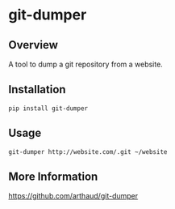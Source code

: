# git-dumper

## Overview

A tool to dump a git repository from a website.

## Installation

    pip install git-dumper

## Usage

    git-dumper http://website.com/.git ~/website

## More Information

https://github.com/arthaud/git-dumper
